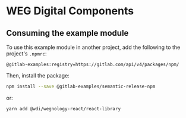 # WEG Digital Components

## Consuming the example module

To use this example module in another project, add the following to the project's `.npmrc`:

```
@gitlab-examples:registry=https://gitlab.com/api/v4/packages/npm/
```

Then, install the package:

```bash
npm install --save @gitlab-examples/semantic-release-npm
```

or:

```bash
yarn add @wdi/wegnology-react/react-library
```
